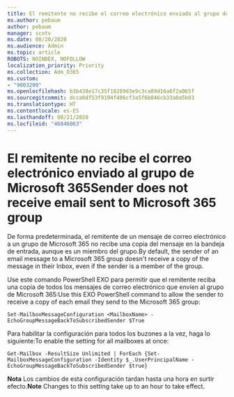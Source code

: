 ```yaml
---
title: El remitente no recibe el correo electrónico enviado al grupo de Microsoft 365
ms.author: pebaum
author: pebaum
manager: scotv
ms.date: 08/20/2020
ms.audience: Admin
ms.topic: article
ROBOTS: NOINDEX, NOFOLLOW
localization_priority: Priority
ms.collection: Adm_O365
ms.custom:
- "9003200"
ms.openlocfilehash: b3b438e17c35f18289d3e9c3ca89d16a6f2a065f
ms.sourcegitcommit: dcca0df53f9194f406cf3a5f6b046cb33a0a5b03
ms.translationtype: HT
ms.contentlocale: es-ES
ms.lasthandoff: 08/21/2020
ms.locfileid: "46846063"
---
```

# <a name="sender-does-not-receive-email-sent-to-microsoft-365-group"></a><span data-ttu-id="bc4d9-102">El remitente no recibe el correo electrónico enviado al grupo de Microsoft 365</span><span class="sxs-lookup"><span data-stu-id="bc4d9-102">Sender does not receive email sent to Microsoft 365 group</span></span>

<span data-ttu-id="bc4d9-103">De forma predeterminada, el remitente de un mensaje de correo electrónico a un grupo de Microsoft 365 no recibe una copia del mensaje en la bandeja de entrada, aunque es un miembro del grupo.</span><span class="sxs-lookup"><span data-stu-id="bc4d9-103">By default, the sender of an email message to a Microsoft 365 group doesn't receive a copy of the message in their Inbox, even if the sender is a member of the group.</span></span>

<span data-ttu-id="bc4d9-104">Use este comando PowerShell EXO para permitir que el remitente reciba una copia de todos los mensajes de correo electrónico que envíen al grupo de Microsoft 365:</span><span class="sxs-lookup"><span data-stu-id="bc4d9-104">Use this EXO PowerShell command to allow the sender to receive a copy of each email they send to the Microsoft 365 group:</span></span>  

`Set-MailboxMessageConfiguration <MailboxName> -EchoGroupMessageBackToSubscribedSender $True`  

<span data-ttu-id="bc4d9-105">Para habilitar la configuración para todos los buzones a la vez, haga lo siguiente:</span><span class="sxs-lookup"><span data-stu-id="bc4d9-105">To enable the setting for all mailboxes at once:</span></span>

`Get-Mailbox -ResultSize Unlimited | ForEach {Set-MailboxMessageConfiguration -Identity $_.UserPrincipalName -EchoGroupMessageBackToSubscribedSender $true}` 

<span data-ttu-id="bc4d9-106">**Nota** Los cambios de esta configuración tardan hasta una hora en surtir efecto.</span><span class="sxs-lookup"><span data-stu-id="bc4d9-106">**Note** Changes to this setting take up to an hour to take effect.</span></span>
